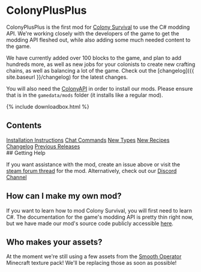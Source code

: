 # ColonyPlusPlus

ColonyPlusPlus is the first mod for [Colony Survival](http://store.steampowered.com/app/366090/Colony_Survival/) to use the C# modding API. We're working closely with the developers of the game to get the modding API fleshed out, while also adding some much needed content to the game.

We have currently added over 100 blocks to the game, and plan to add hundreds more, as well as new jobs for your colonists to create new crafting chains, as well as balancing a lot of the game. Check out the [changelog]({{ site.baseurl }}/changelog) for the latest changes.

You will also need the [ColonyAPI](https://github.com/ColonyPlusPlus/ColonyAPI/releases/) in order to install our mods. Please ensure that is in the `gamedata/mods` folder (it installs like a regular mod).


{% include downloadbox.html %}

## Contents
<div class="contents">
	<a href="{{ site.baseurl }}/installation">Installation Instructions</a>
	<a href="{{ site.baseurl }}/commands">Chat Commands</a>
	<a href="{{ site.baseurl }}/types">New Types</a>
	<a href="{{ site.baseurl }}/recipes">New Recipes</a>
	<a href="{{ site.baseurl }}/changelog">Changelog</a>
	<a href="{{ site.baseurl }}/releasehistory">Previous Releases</a>
</div>
## Getting Help

If you want assistance with the mod, create an issue above or visit the [steam forum thread](http://steamcommunity.com/app/366090/discussions/8/1458455461483481740/) for the mod. Alternatively, check out our [Discord Channel](https://discord.gg/mD5vGwp)

## How can I make my own mod?

If you want to learn how to mod Colony Survival, you will first need to learn C#. The documentation for the game's modding API is pretty thin right now, but we have made our mod's source code publicly accessible [here](https://github.com/ColonyPlusPlus/ColonyPlusPlus-mod).

## Who makes your assets?

At the moment we're still using a few assets from the [Smooth Operator](https://mods.curse.com/texture-packs/minecraft/230576-smooth-operator) Minecraft texture pack! We'll be replacing those as soon as possible!